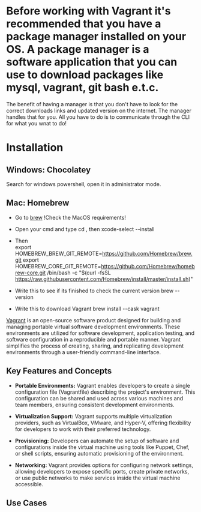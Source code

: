# Before working with Vagrant it's recommended that you have a package manager installed on your OS. A package manager is a software application that you can use to download packages like mysql, vagrant, git bash e.t.c.
The benefit of having a manager is that you don't have to look for the correct downloads links and updated version on the internet. The manager handles that for you. All you have to do is to communicate through the CLI for what you wnat to do!

# Installation
## Windows: Chocolatey

Search for windows powershell, open it in administrator mode.

## Mac: Homebrew
* Go to [brew](https://docs.brew.sh/Installation) 
 !Check the MacOS requirements!

* Open your cmd and type cd , then xcode-select --install

* Then  
export HOMEBREW_BREW_GIT_REMOTE=https://github.com/Homebrew/brew.git
export HOMEBREW_CORE_GIT_REMOTE=https://github.com/Homebrew/homebrew-core.git
/bin/bash -c "$(curl -fsSL https://raw.githubusercontent.com/Homebrew/install/master/install.sh)"

* Write this to see if its finished to check the current version
  brew --version

* Write this to download Vagrant
  brew install --cask vagrant


[Vagrant](https://www.vagrantup.com/) is an open-source software product designed for building and managing portable virtual software development environments. These environments are utilized for software development, application testing, and software configuration in a reproducible and portable manner. Vagrant simplifies the process of creating, sharing, and replicating development environments through a user-friendly command-line interface.

## Key Features and Concepts

- **Portable Environments:** Vagrant enables developers to create a single configuration file (Vagrantfile) describing the project's environment. This configuration can be shared and used across various machines and team members, ensuring consistent development environments.

- **Virtualization Support:** Vagrant supports multiple virtualization providers, such as VirtualBox, VMware, and Hyper-V, offering flexibility for developers to work with their preferred technology.

- **Provisioning:** Developers can automate the setup of software and configurations inside the virtual machine using tools like Puppet, Chef, or shell scripts, ensuring automatic provisioning of the environment.

- **Networking:** Vagrant provides options for configuring network settings, allowing developers to expose specific ports, create private networks, or use public networks to make services inside the virtual machine accessible.

## Use Cases

